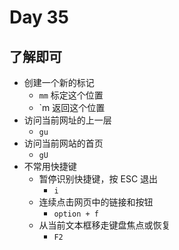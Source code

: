 # Day 35

## 了解即可

- 创建一个新的标记
  - `mm` 标定这个位置
  - `m 返回这个位置
- 访问当前网址的上一层
  - `gu`
- 访问当前网站的首页
  - `gU`
- 不常用快捷键
  - 暂停识别快捷键，按 ESC 退出
    - `i`
  - 连续点击网页中的链接和按钮
    - `option + f`
  - 从当前文本框移走键盘焦点或恢复
    - `F2`
